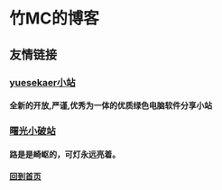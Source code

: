 # 竹MC的博客

## 友情链接

### [yuesekaer小站](https://yuesekaer.com/)

#### 全新的开放,严谨,优秀为一体的优质绿色电脑软件分享小站



### [曙光小破站](https://sgstudio.top/)

#### 路是是崎岖的，可灯永远亮着。



#### [回到首页](https://bamboomc.cn/)